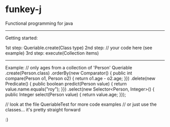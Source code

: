 # funkey-j
Functional programming for java

-------------------------------
Getting started:

1st step:
Queriable.create(Class<T> type)
2nd step:
// your code here (see example)
3rd step:
execute(Collection<T> items)

-------------------------------
Example:
// only ages from a collection of 'Person' 
Queriable
  .create(Person.class)
  .orderBy(new Comparator<Person>() { public int compare(Person o1, Person o2) { return o1.age - o2.age; }})
  .delete(new Predicate<Person>() { public boolean predict(Person value) { return value.name.equals("roy"); }})
  .select(new Selector<Person, Integer>() { public Integer select(Person value) { return value.age; }});

// look at the file QueriableTest for more code examples
// or just use the classes... it's pretty straight forward

:)
